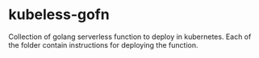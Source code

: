 # kubeless-gofn 
Collection of golang serverless function to deploy in kubernetes. Each of the
folder contain instructions for deploying the function.
